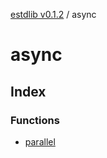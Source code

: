 [estdlib v0.1.2](../wiki/Home) / async

# async

## Index

### Functions

- [parallel](../wiki/async.Function.parallel)
